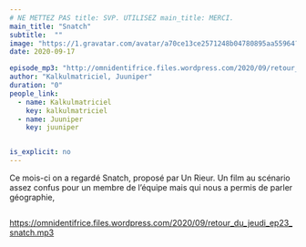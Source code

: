 ```yaml
---
# NE METTEZ PAS title: SVP. UTILISEZ main_title: MERCI.
main_title: "Snatch"
subtitle:  ""
image: "https://1.gravatar.com/avatar/a70ce13ce2571248b04780895aa55964?s=96&d=identicon&r=G"
date: 2020-09-17

episode_mp3: "http://omnidentifrice.files.wordpress.com/2020/09/retour_du_jeudi_ep23_snatch.mp3"
author: "Kalkulmatriciel, Juuniper"
duration: "0"
people_link: 
  - name: Kalkulmatriciel
    key: kalkulmatriciel
  - name: Juuniper
    key: juuniper


is_explicit: no
---
```


<PodcastHeader/>

<!-- ECRIRE LA DESCRIPTION DE L'EPISODE SOUS CETTE LIGNE -->

<p>Ce mois-ci on a regardé Snatch, proposé par Un Rieur. Un film au scénario assez confus pour un membre de l’équipe mais qui nous a permis de parler géographie,</p>



<img src="https://retourdujeudi.files.wordpress.com/2020/09/twitter1.jpg?w=700" alt="">



 
<a href="https://omnidentifrice.files.wordpress.com/2020/09/retour_du_jeudi_ep23_snatch.mp3" rel="nofollow">https://omnidentifrice.files.wordpress.com/2020/09/retour_du_jeudi_ep23_snatch.mp3</a>
 



<p></p>


